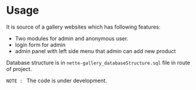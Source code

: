 Usage
=================

It is source of a gallery websites which has following features:
- Two modules for admin and anonymous user.
- login form for admin
- admin panel with left side menu that admin can add new product

Database structure is in `nette-gallery_databaseStructure.sql` file in route of project.

`NOTE : ` The code is under development.